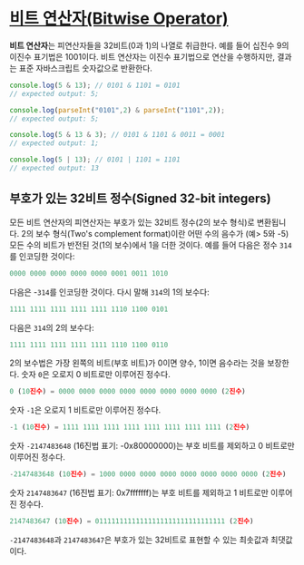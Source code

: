 # [비트 연산자(Bitwise Operator)](https://developer.mozilla.org/en-US/docs/Web/JavaScript/Reference/Operators/Bitwise_Operators)
**비트 연산자**는 피연산자들을 32비트(0과 1)의 나열로 취급한다. 예를 들어 십진수 9의 이진수 표기법은 1001이다. 비트 연산자는 이진수 표기법으로 연산을 수행하지만, 결과는 표준 자바스크립트 숫자값으로 반환한다.
```javascript
console.log(5 & 13); // 0101 & 1101 = 0101
// expected output: 5;

console.log(parseInt("0101",2) & parseInt("1101",2));
// expected output: 5;

console.log(5 & 13 & 3); // 0101 & 1101 & 0011 = 0001
// expected output: 1;

console.log(5 | 13); // 0101 | 1101 = 1101
// expected output: 13
```
## 부호가 있는 32비트 정수(Signed 32-bit integers)
모든 비트 연산자의 피연산자는 부호가 있는 32비트 정수(2의 보수 형식)로 변환됩니다. 2의 보수 형식(Two's complement format)이란 어떤 수의 음수가 (예> 5와 -5) 모든 수의 비트가 반전된 것(1의 보수)에서 1을 더한 것이다. 예를 들어 다음은 정수 `314`를 인코딩한 것이다:
```javascript
0000 0000 0000 0000 0000 0001 0011 1010
```
다음은 -`314`를 인코딩한 것이다. 다시 말해 `314`의 1의 보수다:
```javascript
1111 1111 1111 1111 1111 1110 1100 0101
```
다음은 `314`의 2의 보수다:
```javascript
1111 1111 1111 1111 1111 1110 1100 0110
```
2의 보수법은 가장 왼쪽의 비트(부호 비트)가 0이면 양수, 1이면 음수라는 것을 보장한다.
숫자 `0`은 오로지 0 비트로만 이루어진 정수다.
```javascript
0 (10진수) = 0000 0000 0000 0000 0000 0000 0000 0000 (2진수)
```
숫자 `-1`은 오로지 1 비트로만 이루어진 정수다.
```javascript
-1 (10진수) = 1111 1111 1111 1111 1111 1111 1111 1111 (2진수)
```
숫자 `-2147483648` (16진법 표기: -0x80000000)는 부호 비트를 제외하고 0 비트로만 이루어진 정수다.
```javascript
-2147483648 (10진수) = 1000 0000 0000 0000 0000 0000 0000 0000 (2진수)
```
숫자 `2147483647` (16진법 표기: 0x7fffffff)는 부호 비트를 제외하고 1 비트로만 이루어진 정수다.
```javascript
2147483647 (10진수) = 01111111111111111111111111111111 (2진수)
```
`-2147483648`과 `2147483647`은 부호가 있는 32비트로 표현할 수 있는 최솟값과 최댓값이다.
